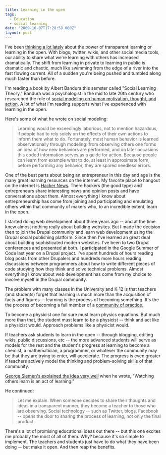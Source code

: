 ```yaml
---
title: Learning in the open
tags:
  - Education
  - social learning
date: "2009-10-07T17:28:58.000Z"
layout: post
---
```


I've been [thinking a lot lately][0] about the power of transparent learning or learning in the open. With blogs, twitter, wikis, and other social media tools, our ability to share what we're learning with others has increased dramatically. The shift from learning in private to learning in public is dramatic and chaotic, much like swimming from the edge of a river into the fast flowing current. All of a sudden you're being pushed and tumbled along much faster than before.

I'm reading a book by Albert Bandura this semster called "Social Learning Theory." Bandura was a psychologist in the mid to late 20th century who researched the role of [social modeling on human motivation, thought, and action][1]. A lot of what I'm reading supports what I've experienced with learning in the open.

Here's some of what he wrote on social modeling:

> Learning would be exceedingly laborious, not to mention hazardous, if people had to rely solely on the effects of their own actions to inform them what to do. Fortunately, most human behavior is learned observationally through modeling: from observing others one forms an idea of how new behaviors are performed, and on later occasions this coded information serves as a guide for action. Because people can learn from example what to do, at least in approximate form, before performing any behavior, they are spared needless errors.

One of the best parts about being an entrepreneur in this day and age is the many great learning resources on the internet. My favorite place to hangout on the internet is [Hacker News][2]. There hackers (the good type) and entrepreneurs share interesting news and opinion posts and have conversations about them. Almost everything I know about entrepreneurship has come from joining and participating and emulating others within that community of makers who, to an incredible extent, learn in the open.

I started doing web development about three years ago -- and at the time knew almost nothing really about building websites. But I made the decision then to join the Drupal community and learn web development using the Drupal social publishing platform. Since then I've learned an great deal about building sophisticated modern websites. I've been to two Drupal conferences and presented at both. I participated in the Google Summer of Code last year on a Drupal project. I've spent hundreds of hours reading blog posts from other Drupalers and hundreds more hours reading discussions between programmers about how to write different pieces of code studying how they think and solve technical problems. Almost everything I know about web development has come from my choice to involve myself in the Drupal community.

The problem with many classes in the University and K-12 is that teachers (and students) forget that learning is much more than the acquisition of facts and figures -- learning is the process of becoming something. It's the the process of becoming a full member of a [community of practice.][4]

To become a physicist one for sure must learn physics equations. But much more than that, the student must learn to _be_ a physicist -- think and act like a physicist would. Approach problems like a physicist would.

If teachers ask students to learn in the open -- through blogging, editing wikis, public discussions, etc -- the more advanced students will serve as models for the rest and the student's progress at learning to become a chemist, a mathematician, a programmer, or whatever the community may be that they are trying to enter, will accelerate. The progress is even greater if teachers actively model the thinking and problem-solving skills of that community.

[George Siemen's explained the idea very well][5] when he wrote, "Watching others learn is an act of learning."

He continued:

> Let me explain. When someone decides to share their thoughts and ideas in a transparent manner, they become a teacher to those who are observing. Social technology -- such as Twitter, blogs, Facebook -- opens the door to sharing the process of learning, not only the final product.

There's a lot of promising educational ideas out there -- but this one excites me probably the most of all of them. Why? because it's so simple to implement. The teachers and students just have to do what they have been doing -- but make it open. And then reap the benefits.


[0]: /when-doubt-make-it-public
[1]: http://en.wikipedia.org/wiki/Albert_Bandura
[2]: http://news.ycombinator.com/
[4]: http://en.wikipedia.org/wiki/Community_of_practice
[5]: http://www.connectivism.ca/?p=122
